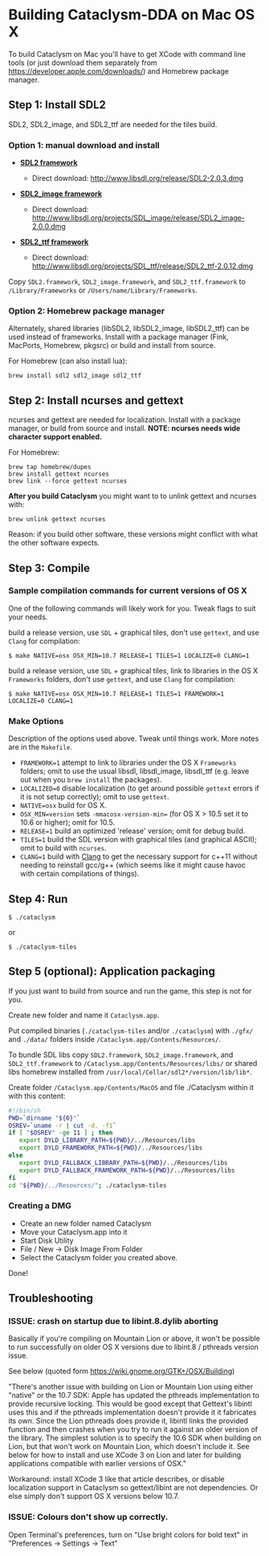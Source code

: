 # Building Cataclysm-DDA on Mac OS X

To build Cataclysm on Mac you'll have to get XCode with command line tools (or just download them separately from https://developer.apple.com/downloads/) and Homebrew package manager.



## Step 1: Install SDL2

SDL2, SDL2\_image, and SDL2\_ttf are needed for the tiles build.

### Option 1: manual download and install

* [**SDL2 framework**](http://www.libsdl.org/download-1.2.php)
    * Direct download: http://www.libsdl.org/release/SDL2-2.0.3.dmg

* [**SDL2\_image framework**](http://www.libsdl.org/projects/SDL_image/)
    * Direct download: http://www.libsdl.org/projects/SDL_image/release/SDL2_image-2.0.0.dmg

* [**SDL2\_ttf framework**](http://www.libsdl.org/projects/SDL_ttf/)
    * Direct download: http://www.libsdl.org/projects/SDL_ttf/release/SDL2_ttf-2.0.12.dmg

Copy `SDL2.framework`, `SDL2_image.framework`, and `SDL2_ttf.framework`
to `/Library/Frameworks` or `/Users/name/Library/Frameworks`.

### Option 2: Homebrew package manager

Alternately, shared libraries (libSDL2, libSDL2\_image, libSDL2\_ttf) can be used
instead of frameworks. Install with a package manager (Fink, MacPorts,
Homebrew, pkgsrc) or build and install from source.

For Homebrew (can also install lua):

    brew install sdl2 sdl2_image sdl2_ttf



## Step 2: Install ncurses and gettext

ncurses and gettext are needed for localization.
Install with a package manager, or build from source and install.
**NOTE: ncurses needs wide character support enabled.**

For Homebrew:

    brew tap homebrew/dupes
    brew install gettext ncurses
    brew link --force gettext ncurses

**After you build Cataclysm** you might want to to unlink gettext and ncurses with: 

    brew unlink gettext ncurses 
    
Reason: if you build other software, these versions might conflict with what the other software expects.  



## Step 3: Compile

### Sample compilation commands for current versions of OS X

One of the following commands will likely work for you. Tweak flags to suit your needs.

build a release version, use `SDL` + graphical tiles, don't use `gettext`, and use `Clang` for compilation:

    $ make NATIVE=osx OSX_MIN=10.7 RELEASE=1 TILES=1 LOCALIZE=0 CLANG=1 
    
build a release version, use `SDL` + graphical tiles, link to libraries in the OS X `Frameworks` folders, don't use `gettext`, and use `Clang` for compilation:

    $ make NATIVE=osx OSX_MIN=10.7 RELEASE=1 TILES=1 FRAMEWORK=1 LOCALIZE=0 CLANG=1

### Make Options

Description of the options used above. Tweak until things work. More notes are in the `Makefile`.

* `FRAMEWORK=1` attempt to link to libraries under the OS X `Frameworks` folders; omit to use the usual libsdl, libsdl\_image, libsdl\_ttf (e.g. leave out when you `brew install` the packages).
* `LOCALIZED=0` disable localization (to get around possible `gettext` errors if it is not setup correctly); omit to use `gettext`. 
* `NATIVE=osx` build for OS X.
* `OSX_MIN=version` sets `-mmacosx-version-min=` (for OS X > 10.5 set it to 10.6 or higher); omit for 10.5.
* `RELEASE=1` build an optimized 'release' version; omit for debug build.
* `TILES=1` build the SDL version with graphical tiles (and graphical ASCII); omit to build with `ncurses`.
* `CLANG=1` build with [Clang](http://clang.llvm.org/) to get the necessary support for c++11 without needing to reinstall gcc/g++ (which seems like it might cause havoc with certain compilations of things).



## Step 4: Run

    $ ./cataclysm

or

    $ ./cataclysm-tiles



## Step 5 (optional): Application packaging

If you just want to build from source and run the game, this step is not for you.

Create new folder and name it `Cataclysm.app`.

Put compiled binaries (`./cataclysm-tiles` and/or `./cataclysm`) with `./gfx/` and `./data/` folders inside `/Cataclysm.app/Contents/Resources/`.

To bundle SDL libs copy `SDL2.framework`, `SDL2_image.framework`, and `SDL2_ttf.framework` to `/Cataclysm.app/Contents/Resources/libs/` or shared libs homebrew installed from `/usr/local/Cellar/sdl2*/version/lib/lib*`.

Create folder `/Cataclysm.app/Contents/MacOS` and file ./Cataclysm within it with this content:

```bash
#!/bin/sh
PWD=`dirname "${0}"`
OSREV=`uname -r | cut -d. -f1`
if [ "$OSREV" -ge 11 ] ; then
   export DYLD_LIBRARY_PATH=${PWD}/../Resources/libs
   export DYLD_FRAMEWORK_PATH=${PWD}/../Resources/libs
else
   export DYLD_FALLBACK_LIBRARY_PATH=${PWD}/../Resources/libs
   export DYLD_FALLBACK_FRAMEWORK_PATH=${PWD}/../Resources/libs
fi
cd "${PWD}/../Resources/"; ./cataclysm-tiles
```

### Creating a DMG

* Create an new folder named Cataclysm
* Move your Cataclysm.app into it
* Start Disk Utility
* File / New -> Disk Image From Folder
* Select the Cataclysm folder you created above.

Done!


## Troubleshooting

### ISSUE: crash on startup due to libint.8.dylib aborting

Basically if you're compiling on Mountain Lion or above, it won't be possible to run successfully on older OS X versions due to libint.8 / pthreads version issue.

See below (quoted form https://wiki.gnome.org/GTK+/OSX/Building)

"There's another issue with building on Lion or Mountain Lion using either "native" or the 10.7 SDK: Apple has updated the pthreads implementation to provide recursive locking. This would be good except that Gettext's libintl uses this and if the pthreads implementation doesn't provide it it fabricates its own. Since the Lion pthreads does provide it, libintl links the provided function and then crashes when you try to run it against an older version of the library. The simplest solution is to specify the 10.6 SDK when building on Lion, but that won't work on Mountain Lion, which doesn't include it. See below for how to install and use XCode 3 on Lion and later for building applications compatible with earlier versions of OSX."

Workaround: install XCode 3 like that article describes, or disable localization support in Cataclysm so gettext/libint are not dependencies. Or else simply don't support OS X versions below 10.7.

### ISSUE: Colours don't show up correctly.

Open Terminal's preferences, turn on "Use bright colors for bold text" in "Preferences -> Settings -> Text"

